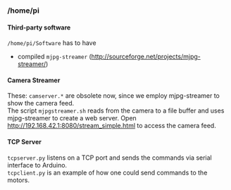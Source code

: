 ### /home/pi

#### Third-party software

`/home/pi/Software` has to have
* compiled `mjpg-streamer` (http://sourceforge.net/projects/mjpg-streamer/)

#### Camera Streamer
These: `camserver.*` are obsolete now, since we employ mjpg-streamer to show the camera feed.  
The script `mjpgstreamer.sh` reads from the camera to a file buffer and uses mjpg-streamer to create a web server. Open http://192.168.42.1:8080/stream_simple.html to access the camera feed. 

#### TCP Server
`tcpserver.py` listens on a TCP port and sends the commands via serial interface to Arduino.  
`tcpclient.py` is an example of how one could send commands to the motors.

